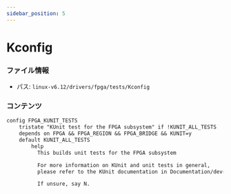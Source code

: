```yaml
---
sidebar_position: 5
---
```

# Kconfig

### ファイル情報

- パス: `linux-v6.12/drivers/fpga/tests/Kconfig`

### コンテンツ

```txt
config FPGA_KUNIT_TESTS
	tristate "KUnit test for the FPGA subsystem" if !KUNIT_ALL_TESTS
	depends on FPGA && FPGA_REGION && FPGA_BRIDGE && KUNIT=y
	default KUNIT_ALL_TESTS
        help
          This builds unit tests for the FPGA subsystem

          For more information on KUnit and unit tests in general,
          please refer to the KUnit documentation in Documentation/dev-tools/kunit/.

          If unsure, say N.

```
